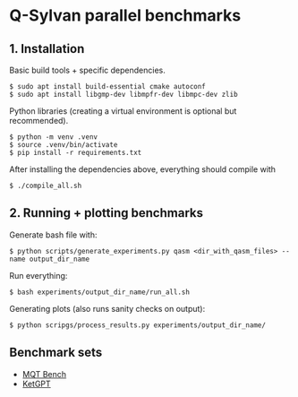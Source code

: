 # Q-Sylvan parallel benchmarks

## 1. Installation

Basic build tools + specific dependencies.
```shell
$ sudo apt install build-essential cmake autoconf
$ sudo apt install libgmp-dev libmpfr-dev libmpc-dev zlib
```

Python libraries (creating a virtual environment is optional but recommended).
```shell
$ python -m venv .venv
$ source .venv/bin/activate
$ pip install -r requirements.txt
```

After installing the dependencies above, everything should compile with
```
$ ./compile_all.sh
```


## 2. Running + plotting benchmarks

Generate bash file with:
```shell
$ python scripts/generate_experiments.py qasm <dir_with_qasm_files> --name output_dir_name
```

Run everything:
```shell
$ bash experiments/output_dir_name/run_all.sh
```

Generating plots (also runs sanity checks on output):
```shell
$ python scripgs/process_results.py experiments/output_dir_name/
```


## Benchmark sets
* [MQT Bench](https://www.cda.cit.tum.de/mqtbench/)
* [KetGPT](https://www.kaggle.com/datasets/boranapak/ketgpt-data)
